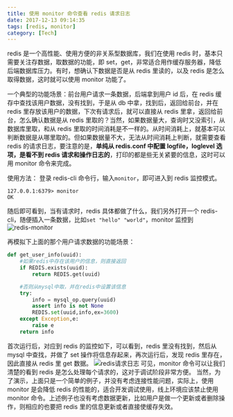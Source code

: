 ```yaml
---
title: 使用 monitor 命令查看 redis 请求日志
date: 2017-12-13 09:14:35
tags: [redis, monitor]
category: [Tech]
---
```


redis 是一个高性能、使用方便的非关系型数据库，我们在使用 redis 时，基本只需要关注存数据，取数据的功能，即 set，get，非常适合用作缓存服务器，降低后端数据库压力。有时，想确认下数据是否是从 redis 里读的，以及 redis 是怎么取得数据，这时就可以使用 monitor 功能了。
<!--more-->

一个典型的功能场景：前台用户请求一条数据，后端拿到用户 id 后，在 redis 缓存中查找该用户数据，没有找到，于是从 db 中拿，找到后，返回给前台，并在 redis 里存放该用户的数据，下次有请求后，就可以直接从 redis 里拿，返回给前台，怎么确认数据是从 redis 里取的？当然，如果数据量大，查询时又没索引，从数据库里取，和从 redis 里取的时间消耗是不一样的。从时间消耗上，就基本可以判断数据是从哪里取的。但如果数据量不大，无法从时间消耗上判断，就需要查看 redis 的请求日志，要注意的是，**单纯从 redis.conf 中配置 logfile，loglevel 选项，是看不到 redis 请求和操作日志的**，打印的都是些无关紧要的信息，这时可以用 monitor 命令来完成。

使用方法：
登录 redis-cli 命令行，输入`monitor`，即可进入到 redis 监控模式。
```
127.0.0.1:6379> monitor
OK
```
随后即可看到，当有请求时，redis 具体都做了什么，我们另外打开一个 redis-cli，随便插入一条数据，比如`set "hello" "world"`，monitor 监控到
![redis-monitor](/images/redis-monitor.png)

再模拟下上面的那个用户请求数据的功能场景：
```python
def get_user_info(uuid):
    #如果redis中存在该用户的信息，则直接返回
    if REDIS.exists(uuid):  
        return REDIS.get(uuid)

    #否则从mysql中取，并在redis中设置该信息
    try:
        info = mysql_op.query(uuid)
        assert info is not None
        REDIS.set(uuid,info,ex=3600)
    except Exception,e:
        raise e
    return info
```
首次运行后，对应到 redis 的监控如下，可以看到，redis 里没有找到，然后从 mysql 中查找，并做了 set 操作将信息存起来，再次运行后，发现 redis 里存在，因此直接从 redis 里 get 数据。
![redis请求日志](/images/redis-request-log.png)
可见，monitor 命令可以让我们清楚的看到 redis 是怎么处理每个请求的，这对于调试阶段非常方便。
当然，为了演示，上面只是一个简单的例子，并没有考虑连接性能问题，实际上，使用 monitor 是会降低 redis 的性能的，适合开发调试使用，线上环境应该禁止使用 monitor 命令。上述例子也没有考虑数据更新，比如用户是做一个更新或者删除操作，则相应的也要把 redis 里的信息更新或者直接使缓存失效。

